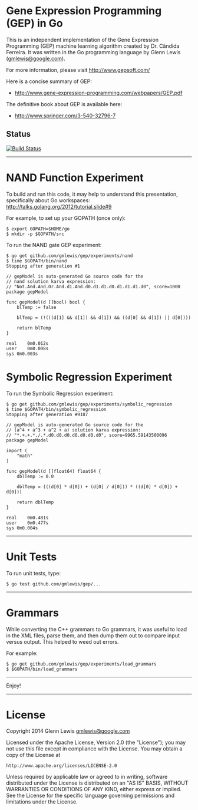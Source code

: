 # Gene Expression Programming (GEP) in Go

This is an independent implementation of the Gene Expression Programming (GEP)
machine learning algorithm created by Dr. Cândida Ferreira.
It was written in the Go programming language by Glenn Lewis (gmlewis@google.com).

For more information, please visit http://www.gepsoft.com/

Here is a concise summary of GEP:

- http://www.gene-expression-programming.com/webpapers/GEP.pdf

The definitive book about GEP is available here:

- http://www.springer.com/3-540-32796-7

## Status
[![Build Status](https://travis-ci.org/gmlewis/gep.png)](https://travis-ci.org/gmlewis/gep)

----------------------------------------------------------------------

# NAND Function Experiment

To build and run this code, it may help to understand this presentation,
specifically about Go workspaces: http://talks.golang.org/2012/tutorial.slide#9

For example, to set up your GOPATH (once only):

```
$ export GOPATH=$HOME/go
$ mkdir -p $GOPATH/src
```

To run the NAND gate GEP experiment:

```
$ go get github.com/gmlewis/gep/experiments/nand
$ time $GOPATH/bin/nand
Stopping after generation #1

// gepModel is auto-generated Go source code for the
// nand solution karva expression:
// "Not.And.And.Or.And.d1.And.d0.d1.d1.d0.d1.d1.d1.d0", score=1000
package gepModel

func gepModel(d []bool) bool {
	blTemp := false

	blTemp = (!(((d[1] && d[1]) && d[1]) && ((d[0] && d[1]) || d[0])))

	return blTemp
}

real	0m0.012s
user	0m0.008s
sys	0m0.003s
```

# Symbolic Regression Experiment

To run the Symbolic Regression experiment:

```
$ go get github.com/gmlewis/gep/experiments/symbolic_regression
$ time $GOPATH/bin/symbolic_regression
Stopping after generation #9187

// gepModel is auto-generated Go source code for the
// (a^4 + a^3 + a^2 + a) solution karva expression:
// "*.+.+.*./.*.d0.d0.d0.d0.d0.d0.d0", score=9965.59143500096
package gepModel

import (
	"math"
)

func gepModel(d []float64) float64 {
	dblTemp := 0.0

	dblTemp = (((d[0] * d[0]) + (d[0] / d[0])) * ((d[0] * d[0]) + d[0]))

	return dblTemp
}

real	0m0.481s
user	0m0.477s
sys	0m0.004s
```

----------------------------------------------------------------------

# Unit Tests

To run unit tests, type:

```
$ go test github.com/gmlewis/gep/...
```

----------------------------------------------------------------------

# Grammars

While converting the C++ grammars to Go grammars, it was useful to load
in the XML files, parse them, and then dump them out to compare input
versus output.  This helped to weed out errors.

For example:

```
$ go get github.com/gmlewis/gep/experiments/load_grammars
$ $GOPATH/bin/load_grammars
```

----------------------------------------------------------------------

Enjoy!

----------------------------------------------------------------------

# License

Copyright 2014 Glenn Lewis gmlewis@google.com

Licensed under the Apache License, Version 2.0 (the "License");
you may not use this file except in compliance with the License.
You may obtain a copy of the License at

    http://www.apache.org/licenses/LICENSE-2.0

Unless required by applicable law or agreed to in writing, software
distributed under the License is distributed on an "AS IS" BASIS,
WITHOUT WARRANTIES OR CONDITIONS OF ANY KIND, either express or implied.
See the License for the specific language governing permissions and
limitations under the License.
